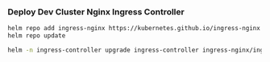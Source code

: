 ### Deploy Dev Cluster Nginx Ingress Controller

```bash
helm repo add ingress-nginx https://kubernetes.github.io/ingress-nginx
helm repo update

helm -n ingress-controller upgrade ingress-controller ingress-nginx/ingress-nginx --install -f dev-cluster-config.yaml
```